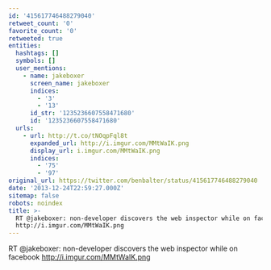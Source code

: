 ```yaml
---
id: '415617746488279040'
retweet_count: '0'
favorite_count: '0'
retweeted: true
entities:
  hashtags: []
  symbols: []
  user_mentions:
    - name: jakeboxer
      screen_name: jakeboxer
      indices:
        - '3'
        - '13'
      id_str: '1235236607558471680'
      id: '1235236607558471680'
  urls:
    - url: http://t.co/tNOqpFql8t
      expanded_url: http://i.imgur.com/MMtWaIK.png
      display_url: i.imgur.com/MMtWaIK.png
      indices:
        - '75'
        - '97'
original_url: https://twitter.com/benbalter/status/415617746488279040
date: '2013-12-24T22:59:27.000Z'
sitemap: false
robots: noindex
title: >-
  RT @jakeboxer: non-developer discovers the web inspector while on facebook
  http://i.imgur.com/MMtWaIK.png
---
```


RT @jakeboxer: non-developer discovers the web inspector while on facebook http://i.imgur.com/MMtWaIK.png